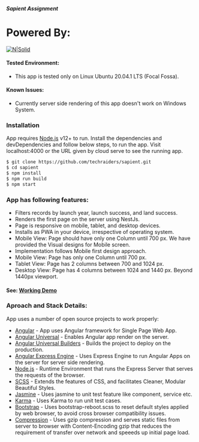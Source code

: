 ##### Sapient Assignment


# Powered By:
[![N|Solid](https://miro.medium.com/max/3200/1*F83F9d1ki3fG6LMG3AvIMg.png)](https://www.heroku.com/)
#### Tested Environment:
- This app is tested only on Linux Ubuntu 20.04.1 LTS (Focal Fossa).
#### Known Issues:
- Currently server side rendering of this app doesn't work on Windows System.

### Installation
App requires [Node.js](https://nodejs.org/) v12+ to run.
Install the dependencies and devDependencies and follow below steps, to run the app. Visit localhost:4000 or the URL given by cloud serve to see the running app.

```sh
$ git clone https://github.com/techraiders/sapient.git
$ cd sapient
$ npm install
$ npm run build
$ npm start
```

### App has following features:
  - Filters records by launch year, launch success, and land success.
  - Renders the first page on the server using NestJs.
  - Page is responsive on mobile, tablet, and desktop devices.
  - Installs as PWA in your device, irrespective of operating system.
  - Mobile View: Page should have only one Column until 700 px. We have provided the Visual designs for Mobile screen.
  - Implementation follows Mobile first design approach.
  - Mobile View: Page has only one Column until 700 px.
  - Tablet View: Page has 2 columns between 700 and 1024 px.
  - Desktop View: Page has 4 columns between 1024 and 1440 px. Beyond 1440px viewport.
  
#### See: [Working Demo](https://navneet-is-sapient.herokuapp.com/#/spacex-launch) 

### Aproach and Stack Details:

App uses a number of open source projects to work properly:

* [Angular](https://angular.io/) - App uses Angular framework for Single Page Web App.
* [Angular Universal](https://www.npmjs.com/package/nguniversal) - Enables Angular app render on the server.
* [Angular Universal Builders](https://www.npmjs.com/package/@nguniversal/builders) - Builds the project to deploy on the production.
* [Angular Express Engine](https://www.npmjs.com/package/@nguniversal/express-engine) - Uses Express Engine to run    Angular Apps on the server for server side rendering.
* [Node.js](https://nodejs.org/) - Runtime Environment that runs the Express Server that serves the requests of the browser.
* [SCSS](https://sass-lang.com/) - Extends the features of CSS, and facilitates Cleaner, Modular Beautiful Styles.
* [Jasmine](https://jasmine.github.io/) - Uses jasmine to unit test feature like component, service etc.
* [Karma](https://karma-runner.github.io/latest/index.html) - Uses Karma to run unit test cases.
* [Bootstrap](https://getbootstrap.com/) - Uses bootstrap-reboot.scss to reset default styles applied by web browser, to avoid cross browser compatibility issues.
* [Compression](https://www.npmjs.com/package/compression) - Uses gzip compression and serves static files from server to browser with Content-Encoding gzip that reduces the requirement of transfer over network and speeeds up initial page load.



